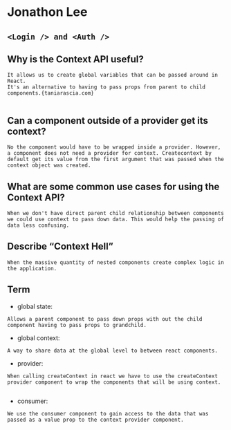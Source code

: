 # Jonathon Lee
## ``` <Login /> and <Auth /> ```






## Why is the Context API useful?
```
It allows us to create global variables that can be passed around in React.
It's an alternative to having to pass props from parent to child components.{taniarascia.com}


```
## Can a component outside of a provider get its context?
```
No the component would have to be wrapped inside a provider. However, a component does not need a provider for context. Createcontext by default get its value from the first argument that was passed when the context object was created.

```
## What are some common use cases for using the Context API?
```
When we don't have direct parent child relationship between components we could use context to pass down data. This would help the passing of data less confusing.

```
## Describe “Context Hell”
```
When the massive quantity of nested components create complex logic in the application.

```



## Term
- global state:
```
Allows a parent component to pass down props with out the child component having to pass props to grandchild.

```
- global context:
```
A way to share data at the global level to between react components.

```
- provider:
```
When calling createContext in react we have to use the createContext provider component to wrap the components that will be using context.


```
- consumer:
```
We use the consumer component to gain access to the data that was passed as a value prop to the context provider component. 

```